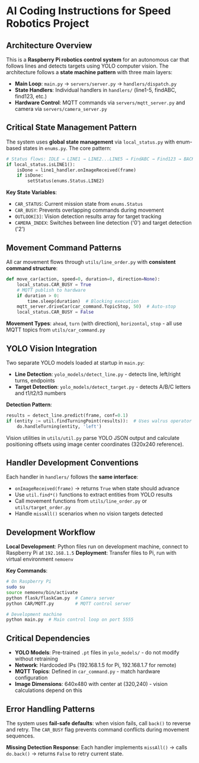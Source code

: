 # AI Coding Instructions for Speed Robotics Project

## Architecture Overview

This is a **Raspberry Pi robotics control system** for an autonomous car that follows lines and detects targets using YOLO computer vision. The architecture follows a **state machine pattern** with three main layers:

- **Main Loop**: `main.py` → `servers/server.py` → `handlers/dispatch.py` 
- **State Handlers**: Individual handlers in `handlers/` (line1-5, findABC, find123, etc.)
- **Hardware Control**: MQTT commands via `servers/mqtt_server.py` and camera via `servers/camera_server.py`

## Critical State Management Pattern

The system uses **global state management** via `local_status.py` with enum-based states in `enums.py`. The core pattern:

```python
# Status flows: IDLE → LINE1 → LINE2...LINE5 → FindABC → Find123 → BACK_LINE5...BACK_LINE1 → GO_BACK
if local_status.isLINE1():
    isDone = line1_handler.onImageReceived(frame)
    if isDone:
        setStatus(enums.Status.LINE2)
```

**Key State Variables**:
- `CAR_STATUS`: Current mission state from `enums.Status`
- `CAR_BUSY`: Prevents overlapping commands during movement
- `OUTLOOK[3]`: Vision detection results array for target tracking
- `CAMERA_INDEX`: Switches between line detection ('0') and target detection ('2')

## Movement Command Patterns

All car movement flows through `utils/line_order.py` with **consistent command structure**:

```python
def move_car(action, speed=0, duration=0, direction=None):
    local_status.CAR_BUSY = True
    # MQTT publish to hardware
    if duration > 0:
        time.sleep(duration)  # Blocking execution
    mqtt_server.driveCar(car_command.TopicStop, 50)  # Auto-stop
    local_status.CAR_BUSY = False
```

**Movement Types**: `ahead`, `turn` (with direction), `horizontal`, `stop` - all use MQTT topics from `utils/car_command.py`

## YOLO Vision Integration

Two separate YOLO models loaded at startup in `main.py`:
- **Line Detection**: `yolo_models/detect_line.py` - detects line, left/right turns, endpoints
- **Target Detection**: `yolo_models/detect_target.py` - detects A/B/C letters and t1/t2/t3 numbers

**Detection Pattern**:
```python
results = detect_line.predict(frame, conf=0.1)
if (entity := util.findTurningPoint(results)):  # Uses walrus operator
    do.handleTurning(entity, 'left')
```

Vision utilities in `utils/util.py` parse YOLO JSON output and calculate positioning offsets using image center coordinates (320x240 reference).

## Handler Development Conventions

Each handler in `handlers/` follows the **same interface**:
- `onImageReceived(frame)` → returns `True` when state should advance
- Use `util.find*()` functions to extract entities from YOLO results
- Call movement functions from `utils/line_order.py` or `utils/target_order.py`
- Handle `missAll()` scenarios when no vision targets detected

## Development Workflow

**Local Development**: Python files run on development machine, connect to Raspberry Pi at `192.168.1.5`
**Deployment**: Transfer files to Pi, run with virtual environment `nemoenv`

**Key Commands**:
```bash
# On Raspberry Pi
sudo su
source nemoenv/bin/activate
python flask/flaskCam.py  # Camera server
python CAR/MQTT.py        # MQTT control server

# Development machine
python main.py  # Main control loop on port 5555
```

## Critical Dependencies

- **YOLO Models**: Pre-trained `.pt` files in `yolo_models/` - do not modify without retraining
- **Network**: Hardcoded IPs (192.168.1.5 for Pi, 192.168.1.7 for remote)
- **MQTT Topics**: Defined in `car_command.py` - match hardware configuration
- **Image Dimensions**: 640x480 with center at (320,240) - vision calculations depend on this

## Error Handling Patterns

The system uses **fail-safe defaults**: when vision fails, call `back()` to reverse and retry. The `CAR_BUSY` flag prevents command conflicts during movement sequences.

**Missing Detection Response**: Each handler implements `missAll()` → calls `do.back()` → returns `False` to retry current state.
